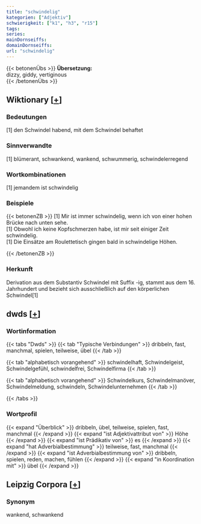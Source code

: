 ```yaml
---
title: "schwindelig"
kategorien: ["Adjektiv"]
schwierigkeit: ["k1", "h3", "r15"]
tags:
series:
mainDornseiffs:
domainDornseiffs:
url: "schwindelig"
---
```


{{< betonenÜbs >}}
**Übersetzung:**  
dizzy, giddy, vertiginous  
{{< /betonenÜbs >}}

## Wiktionary [[+](https://de.wiktionary.org/wiki/schwindelig)]

### Bedeutungen
[1] den Schwindel habend, mit dem Schwindel behaftet  

### Sinnverwandte
[1] blümerant, schwankend, wankend, schwummerig, schwindelerregend  

### Wortkombinationen
[1] jemandem ist schwindelig  

### Beispiele
{{< betonenZB >}}
[1] Mir ist immer schwindelig, wenn ich von einer hohen Brücke nach unten sehe.  
[1] Obwohl ich keine Kopfschmerzen habe, ist mir seit einiger Zeit schwindelig.  
[1] Die Einsätze am Roulettetisch gingen bald in schwindelige Höhen.  

{{< /betonenZB >}}
### Herkunft
Derivation aus dem Substantiv Schwindel mit Suffix -ig, stammt aus dem 16. Jahrhundert und bezieht sich ausschließlich auf den körperlichen Schwindel[1]  



## dwds [[+](https://www.dwds.de/wb/schwindelig)]

### Wortinformation
{{< tabs "Dwds" >}}
{{< tab "Typische Verbindungen" >}}
dribbeln, fast, manchmal, spielen, teilweise, übel
{{< /tab >}}

{{< tab "alphabetisch vorangehend" >}}
schwindelhaft, Schwindelgeist, Schwindelgefühl, schwindelfrei, Schwindelfirma
{{< /tab >}}

{{< tab "alphabetisch vorangehend" >}}
Schwindelkurs, Schwindelmanöver, Schwindelmeldung, schwindeln, Schwindelunternehmen
{{< /tab >}}

{{< /tabs >}}

### Wortprofil
{{< expand "Überblick" >}} dribbeln, übel, teilweise, spielen, fast, manchmal {{< /expand >}}
{{< expand "ist Adjektivattribut von" >}} Höhe {{< /expand >}}
{{< expand "ist Prädikativ von" >}} es {{< /expand >}}
{{< expand "hat Adverbialbestimmung" >}} teilweise, fast, manchmal {{< /expand >}}
{{< expand "ist Adverbialbestimmung von" >}} dribbeln, spielen, reden, machen, fühlen {{< /expand >}}
{{< expand "in Koordination mit" >}} übel {{< /expand >}}

## Leipzig Corpora [[+](https://corpora.uni-leipzig.de/en/res?word=schwindelig&corpusId=deu_newscrawl-public_2018)]


### Synonym
wankend, schwankend

